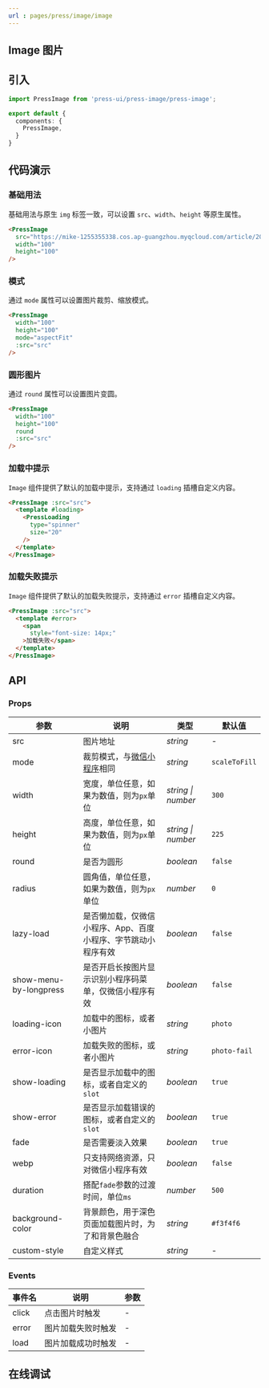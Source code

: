 ```yaml
---
url : pages/press/image/image
---
```


## Image 图片


## 引入

```ts
import PressImage from 'press-ui/press-image/press-image';

export default {
  components: {
    PressImage,
  }
}
```

## 代码演示

### 基础用法

基础用法与原生 `img` 标签一致，可以设置 `src`、`width`、`height` 等原生属性。

```html
<PressImage
  src="https://mike-1255355338.cos.ap-guangzhou.myqcloud.com/article/2023/10/own_mike_356f9fd1f505c35fa6.jpg"
  width="100"
  height="100"
/>
```

### 模式

通过 `mode` 属性可以设置图片裁剪、缩放模式。

```html
<PressImage
  width="100"
  height="100"
  mode="aspectFit"
  :src="src"
/>
```

### 圆形图片

通过 `round` 属性可以设置图片变圆。

```html
<PressImage
  width="100"
  height="100"
  round
  :src="src"
/>
```
### 加载中提示

`Image` 组件提供了默认的加载中提示，支持通过 `loading` 插槽自定义内容。

```html
<PressImage :src="src">
  <template #loading>
    <PressLoading
      type="spinner"
      size="20"
    />
  </template>
</PressImage>
```

### 加载失败提示

`Image` 组件提供了默认的加载失败提示，支持通过 `error` 插槽自定义内容。

```html
<PressImage :src="src">
  <template #error>
    <span
      style="font-size: 14px;"
    >加载失败</span>
  </template>
</PressImage>
```


## API

### Props

| 参数                   | 说明                                                                                                | 类型               | 默认值        |
| ---------------------- | --------------------------------------------------------------------------------------------------- | ------------------ | ------------- |
| src                    | 图片地址                                                                                            | _string_           | -             |
| mode                   | 裁剪模式，与[微信小程序](https://developers.weixin.qq.com/miniprogram/dev/component/image.html)相同 | _string_           | `scaleToFill` |
| width                  | 宽度，单位任意，如果为数值，则为`px`单位                                                            | _string \| number_ | `300`         |
| height                 | 高度，单位任意，如果为数值，则为`px`单位                                                            | _string \| number_ | `225`         |
| round                  | 是否为圆形                                                                                          | _boolean_          | `false`       |
| radius                 | 圆角值，单位任意，如果为数值，则为`px`单位                                                          | _number_           | `0`           |
| lazy-load              | 是否懒加载，仅微信小程序、App、百度小程序、字节跳动小程序有效                                       | _boolean_          | `false`       |
| show-menu-by-longpress | 是否开启长按图片显示识别小程序码菜单，仅微信小程序有效                                              | _boolean_          | `false`       |
| loading-icon           | 加载中的图标，或者小图片                                                                            | _string_           | `photo`       |
| error-icon             | 加载失败的图标，或者小图片                                                                          | _string_           | `photo-fail`  |
| show-loading           | 是否显示加载中的图标，或者自定义的`slot`                                                            | _boolean_          | `true`        |
| show-error             | 是否显示加载错误的图标，或者自定义的`slot`                                                          | _boolean_          | `true`        |
| fade                   | 是否需要淡入效果                                                                                    | _boolean_          | `true`        |
| webp                   | 只支持网络资源，只对微信小程序有效                                                                  | _boolean_          | `false`       |
| duration               | 搭配`fade`参数的过渡时间，单位`ms`                                                                  | _number_           | `500`         |
| background-color       | 背景颜色，用于深色页面加载图片时，为了和背景色融合                                                  | _string_           | `#f3f4f6`     |
| custom-style           | 自定义样式                                                                                          | _string_           | -             |



### Events

| 事件名 | 说明               | 参数 |
| ------ | ------------------ | ---- |
| click  | 点击图片时触发     | -    |
| error  | 图片加载失败时触发 | -    |
| load   | 图片加载成功时触发 | -    |

## 在线调试

<debug-online />